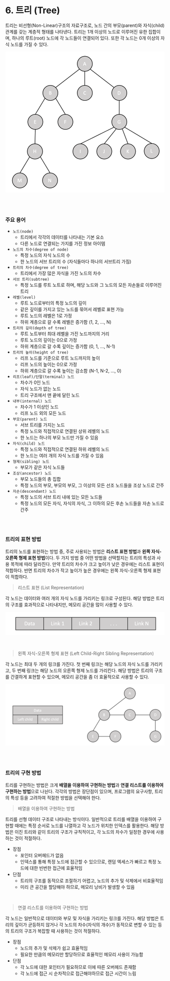 # 6. 트리 (Tree)

트리는 비선형(Non-Linear)구조의 자료구조로, 노드 간의 부모(parent)와 자식(child) 관계를 갖는 계층적 형태를 나타낸다. 트리는 1개 이상의 노드로 이루어진 유한 집합이며, 하나의 루트(root) 노드에 각 노드들이 연결되어 있다. 또한 각 노드는 0개 이상의 자식 노드를 가질 수 있다.

![img](./img/tree.png)

<br><br>

### 주요 용어

- `노드(node)`
    - 트리에서 각각의 데이터를 나타내는 기본 요소
    - 다른 노드로 연결되는 가지를 가진 정보 아이템
- `노드의 차수(degree of node)`
    - 특정 노드의 자식 노드의 수
    - 한 노드의 서브 트리의 수 (자식들마다 하나의 서브트리 가짐) 
- `트리의 차수(degree of tree)`
    - 트리에서 가장 많은 자식을 가진 노드의 차수
- `서브 트리(subtree)`
    - 특정 노드를 루트 노트로 하며, 해당 노드와 그 노드의 모든 자손들로 이루어진 트리
- `레벨(level)`
    - 루트 노드로부터의 특정 노드의 깊이
    - 같은 깊이를 가지고 있는 노드를 묶어서 레벨로 표현 가능
    - 루트 노드의 레벨은 1로 가정
    - 하위 계층으로 갈 수록 레벨은 증가함 (1, 2, ..., N)
- `트리의 깊이(depth of tree)`
    - 루트 노트부터 최대 레벨을 가진 노드까지의 거리
    - 루트 노드의 깊이는 0으로 가정
    - 하위 계층으로 갈 수록 깊이는 증가함 (0, 1, ..., N-1)
- `트리의 높이(height of tree)`
    - 리프 노드를 기준으로 루트 노드까지의 높이
    - 리프 노드의 높이는 0으로 가정
    - 하위 계층으로 갈 수록 높이는 감소함 (N-1, N-2, ..., 0)
- `리프(leaf)/단말(terminal) 노드`
    - 차수가 0인 노드
    - 자식 노드가 없는 노드
    - 트리 구조에서 맨 끝에 달린 노드
- `내부(internal) 노드`
    - 차수가 1 이상인 노드
    - 리프 노드 외의 모든 노드
- `부모(parent) 노드`
    - 서브 트리를 가지는 노드
    - 특정 노드와 직접적으로 연결된 상위 레벨의 노드
    - 한 노드는 하나의 부모 노드만 가질 수 있음
- `자식(child) 노드`
    - 특정 노드와 직접적으로 연결된 하위 레벨의 노드
    - 한 노드는 여러 개의 자식 노드를 가질 수 있음
- `형제(sibling) 노드`
    - 부모가 같은 자식 노드들
- `조상(ancestor) 노드`
    - 부모 노드들의 총 집합
    - 특정 노드의 부모, 부모의 부모, 그 이상의 모든 선조 노드들을 조상 노드로 간주
- `자손(descendant) 노드`
    - 특정 노드의 서브 트리 내에 있는 모든 노드들
    - 특정 노드의 모든 자식, 자식의 자식, 그 이하의 모든 후손 노드들을 자손 노드로 간주

<br><br>

### 트리의 표현 방법

트리의 노드를 표현하는 방법 중, 주로 사용되는 방법은 **리스트 표현 방법**과 **왼쪽 자식-오른쪽 형제 표현 방법**이다. 두 가지 방법 중 어떤 방법을 선택할지는 트리의 특성과 사용 목적에 따라 달라진다. 만약 트리의 차수가 크고 높이가 낮은 경우에는 리스트 표현이 적합하다. 반면 트리의 차수가 작고 높이가 높은 경우에는 왼쪽 자식-오른쪽 형제 표현이 적합하다.

> 리스트 표현 (List Representation)

각 노드는 데이터와 여러 개의 자식 노드를 가리키는 링크로 구성된다. 해당 방법은 트리의 구조를 효과적으로 나타내지만, 메모리 공간을 많이 사용할 수 있다.

![img](./img/list_representation.png)

<br>

> 왼쪽 자식-오른쪽 형제 표현 (Left Child-Right Sibling Representation)

각 노드는 최대 두 개의 링크를 가진다. 첫 번째 링크는 해당 노드의 자식 노드를 가리키고, 두 번째 링크는 해당 노드의 오른쪽 형제 노드를 가리킨다. 해당 방법은 트리의 구조를 간결하게 표현할 수 있으며, 메모리 공간을 좀 더 효율적으로 사용할 수 있다.

![img](./img/left_child_right_sibling.png)

<br><br>

### 트리의 구현 방법

트리를 구현하는 방법은 크게 **배열을 이용하여 구현하는 방법**과 **연결 리스트를 이용하여 구현하는 방법**으로 나뉜다. 각각의 방법은 장단점이 있으며, 프로그램의 요구사항, 트리의 특성 등을 고려하여 적절한 방법을 선택해야 한다.

> 배열을 이용하여 구현하는 방법

트리를 선형 데이터 구조로 나타내는 방식이다. 일반적으로 트리를 배열을 이용하여 구현할 때에는 특정 순서로 노드를 나열하고 각 노드가 위치한 인덱스를 활용한다. 해당 방법은 이진 트리와 같이 트리의 구조가 규칙적이고, 각 노드의 차수가 일정한 경우에 사용하는 것이 적절하다.

- 장점
    - 포인터 오버헤드가 없음
    - 인덱스를 통해 특정 노드에 접근할 수 있으므로, 랜덤 엑세스가 빠르고 특정 노드에 대한 빈번한 접근에 효율적임
- 단점
    - 트리의 구조를 동적으로 조절하기 어렵고, 노드의 추가 및 삭제에서 비효율적임
    - 미리 큰 공간을 할당해야 하므로, 메모리 낭비가 발생할 수 있음

<br>

> 연결 리스트를 이용하여 구현하는 방법

각 노드는 일반적으로 데이터와 부모 및 자식을 가리키는 링크를 가진다. 해당 방법은 트리의 깊이가 균등하지 않거나 각 노드의 차수(자식의 개수)가 동적으로 변할 수 있는 등의 트리의 구조가 복잡할 때 사용하는 것이 적절하다.

- 장점
    - 노드의 추가 및 삭제가 쉽고 효율적임
    - 필요한 만큼의 메모리만 할당하므로 효율적인 메모리 사용이 가능함
- 단점
    - 각 노드에 대한 포인터가 필요하므로 이에 따른 오버헤드 존재함
    - 각 노드에 접근 시 순차적으로 접근해야하므로 접근 시간이 느림